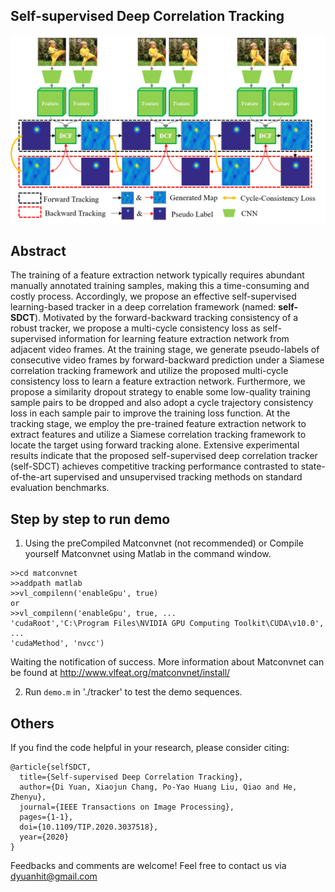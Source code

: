 ## **Self-supervised Deep Correlation Tracking**

![self-SDCT overview figure](./pipeline.png)

## Abstract
The training of a feature extraction network typically requires abundant manually annotated training samples, making this a time-consuming and costly process. Accordingly, we propose an effective self-supervised learning-based tracker in a deep correlation framework (named: **self-SDCT**). Motivated by the forward-backward tracking consistency of a robust tracker, we propose a multi-cycle consistency loss as self-supervised information for learning feature extraction network from adjacent video frames. At the training stage, we generate pseudo-labels of consecutive video frames by forward-backward prediction under a Siamese correlation tracking framework and utilize the proposed multi-cycle consistency loss to learn a feature extraction network. Furthermore, we propose a similarity dropout strategy to enable some low-quality training sample pairs to be dropped and also adopt a cycle trajectory consistency loss in each sample pair to improve the training loss function. At the tracking stage, we employ the pre-trained feature extraction network to extract features and utilize a Siamese correlation tracking framework to locate the target using forward tracking alone. Extensive experimental results indicate that the proposed self-supervised deep correlation tracker (self-SDCT) achieves competitive tracking performance contrasted to state-of-the-art supervised and unsupervised tracking methods on standard evaluation benchmarks.
## Step by step to run demo
1. Using the preCompiled Matconvnet (not recommended) or Compile yourself Matconvnet using Matlab in the command window.
```
>>cd matconvnet 
>>addpath matlab
>>vl_compilenn('enableGpu', true)
or
>>vl_compilenn('enableGpu', true, ...
'cudaRoot','C:\Program Files\NVIDIA GPU Computing Toolkit\CUDA\v10.0', ...
'cudaMethod', 'nvcc')
```
Waiting the notification of success. More information about Matconvnet can be found at http://www.vlfeat.org/matconvnet/install/

2. Run `demo.m` in './tracker' to test the demo sequences. 

## Others
If you find the code helpful in your research, please consider citing:
```
@article{selfSDCT,
  title={Self-supervised Deep Correlation Tracking},
  author={Di Yuan, Xiaojun Chang, Po-Yao Huang Liu, Qiao and He, Zhenyu},
  journal={IEEE Transactions on Image Processing},
  pages={1-1},
  doi={10.1109/TIP.2020.3037518},
  year={2020}
}
```
Feedbacks and comments are welcome! 
Feel free to contact us via dyuanhit@gmail.com

